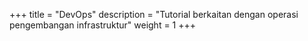 +++
title = "DevOps"
description = "Tutorial berkaitan dengan operasi pengembangan infrastruktur"
weight = 1
+++
